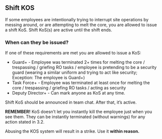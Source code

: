 ## Shift KOS
If some employees are intentionally trying to interrupt site operations by messing around, or are attempting to melt the core, you are allowed to issue a shift KoS. Shift KoS(s) are active until the shift ends.

### When can they be issued?
If one of these requirements are met you are allowed to issue a KoS:
- Guard+ - Employee was terminated 2+ times for melting the core / trespassing / griefing RO tasks / employee is pretending to be a security guard (wearing a similar uniform and trying to act like security; Exception: The employee is Guard+)
- Task Force+ - Employee was terminated at least once for melting the core / trespassing / griefing RO tasks / acting as security
- Deputy Director+ - Can mark anyone as KoS at any time.

Shift KoS should be announced in team chat. After that, it’s active.

**REMEMBER!** KoS doesn’t let you instantly kill the employee just when you see them. They can be instantly terminated (without warnings) for any action stated in 3.2.

Abusing the KOS system will result in a strike. Use it __within reason.__

